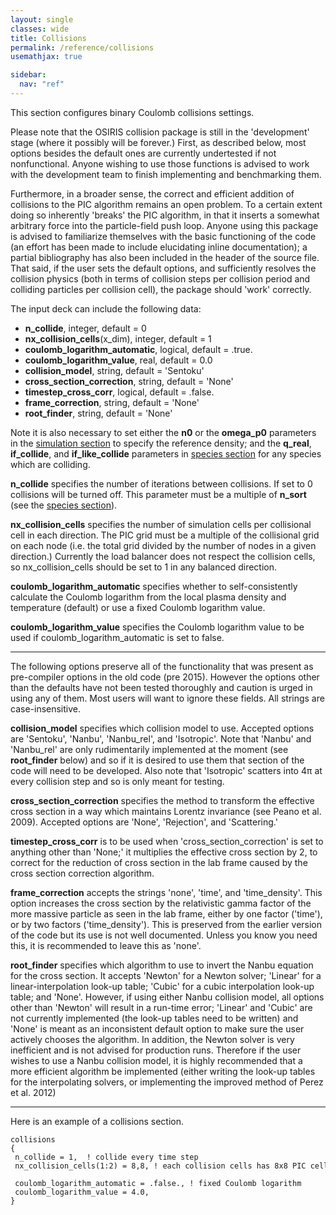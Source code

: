 ```yaml
---
layout: single
classes: wide
title: Collisions
permalink: /reference/collisions
usemathjax: true

sidebar:
  nav: "ref"
---
```


This section configures binary Coulomb collisions settings.

Please note that the OSIRIS collision package is still in the
'development' stage (where it possibly will be forever.) First, as
described below, most options besides the default ones are currently
undertested if not nonfunctional. Anyone wishing to use those functions
is advised to work with the development team to finish implementing and
benchmarking them.

Furthermore, in a broader sense, the correct and efficient addition of
collisions to the PIC algorithm remains an open problem. To a certain
extent doing so inherently 'breaks' the PIC algorithm, in that it
inserts a somewhat arbitrary force into the particle-field push loop.
Anyone using this package is advised to familiarize themselves with the
basic functioning of the code (an effort has been made to include
elucidating inline documentation); a partial bibliography has also been
included in the header of the source file. That said, if the user sets
the default options, and sufficiently resolves the collision physics
(both in terms of collision steps per collision period and colliding
particles per collision cell), the package should 'work' correctly.

The input deck can include the following data:

- **n_collide**, integer, default = 0
- **nx_collision_cells**(x_dim), integer, default = 1
- **coulomb_logarithm_automatic**, logical, default = .true.
- **coulomb_logarithm_value**, real, default = 0.0
- **collision_model**, string, default = 'Sentoku'
- **cross_section_correction**, string, default = 'None'
- **timestep_cross_corr**, logical, default = .false.
- **frame_correction**, string, default = 'None'
- **root_finder**, string, default = 'None'

Note it is also necessary to set either the **n0** or the **omega_p0**
parameters in the [simulation section](simulation) to specify the
reference density; and the **q_real**, **if_collide**, and
**if_like_collide** parameters in [species section](species) for any species which are
colliding.

**n_collide** specifies the number of iterations between collisions. If
set to 0 collisions will be turned off. This parameter must be a
multiple of **n_sort** (see the [species section](species)).

**nx_collision_cells** specifies the number of simulation cells per
collisional cell in each direction. The PIC grid must be a multiple of
the collisional grid on each node (i.e. the total grid divided by the
number of nodes in a given direction.) Currently the load balancer does
not respect the collision cells, so nx_collision_cells should be set to
1 in any balanced direction.

**coulomb_logarithm_automatic** specifies whether to self-consistently
calculate the Coulomb logarithm from the local plasma density and
temperature (default) or use a fixed Coulomb logarithm value.

**coulomb_logarithm_value** specifies the Coulomb logarithm value to be
used if coulomb_logarithm_automatic is set to false.

------------------------------------------------------------------------

The following options preserve all of the functionality that was present
as pre-compiler options in the old code (pre 2015). However the options
other than the defaults have not been tested thoroughly and caution is
urged in using any of them. Most users will want to ignore these fields.
All strings are case-insensitive.

**collision_model** specifies which collision model to use. Accepted
options are 'Sentoku', 'Nanbu', 'Nanbu_rel', and 'Isotropic'. Note that
'Nanbu' and 'Nanbu_rel' are only rudimentarily implemented at the moment
(see **root_finder** below) and so if it is desired to use them that
section of the code will need to be developed. Also note that
'Isotropic' scatters into 4π at every collision step and so is only
meant for testing.

**cross_section_correction** specifies the method to transform the
effective cross section in a way which maintains Lorentz invariance (see
Peano et al. 2009). Accepted options are 'None', 'Rejection', and
'Scattering.'

**timestep_cross_corr** is to be used when 'cross_section_correction' is
set to anything other than 'None;' it multiplies the effective cross
section by 2, to correct for the reduction of cross section in the lab
frame caused by the cross section correction algorithm.

**frame_correction** accepts the strings 'none', 'time', and
'time_density'. This option increases the cross section by the
relativistic gamma factor of the more massive particle as seen in the
lab frame, either by one factor ('time'), or by two factors
('time_density'). This is preserved from the earlier version of the code
but its use is not well documented. Unless you know you need this, it is
recommended to leave this as 'none'.

**root_finder** specifies which algorithm to use to invert the Nanbu
equation for the cross section. It accepts 'Newton' for a Newton solver;
'Linear' for a linear-interpolation look-up table; 'Cubic' for a cubic
interpolation look-up table; and 'None'. However, if using either Nanbu
collision model, all options other than 'Newton' will result in a
run-time error; 'Linear' and 'Cubic' are not currently implemented (the
look-up tables need to be written) and 'None' is meant as an
inconsistent default option to make sure the user actively chooses the
algorithm. In addition, the Newton solver is very inefficient and is not
advised for production runs. Therefore if the user wishes to use a Nanbu
collision model, it is highly recommended that a more efficient
algorithm be implemented (either writing the look-up tables for the
interpolating solvers, or implementing the improved method of Perez et
al. 2012)

------------------------------------------------------------------------

Here is an example of a collisions section.

```text
collisions
{
 n_collide = 1,  ! collide every time step
 nx_collision_cells(1:2) = 8,8, ! each collision cells has 8x8 PIC cells
   
 coulomb_logarithm_automatic = .false., ! fixed Coulomb logarithm
 coulomb_logarithm_value = 4.0,
}
```
